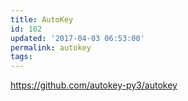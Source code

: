 ```yaml
---
title: AutoKey
id: 102
updated: '2017-04-03 06:53:00'
permalink: autokey
tags:
---
```




https://github.com/autokey-py3/autokey